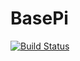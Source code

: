 # BasePi

[![Build Status](https://travis-ci.org/TheBB/BasePi.jl.svg?branch=master)](https://travis-ci.org/TheBB/BasePi.jl)
